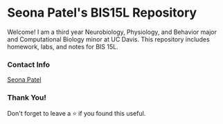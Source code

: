 # Seona Patel's BIS15L Repository
Welcome! I am a third year Neurobiology, Physiology, and Behavior major and Computational Biology minor at UC Davis.
This repository includes homework, labs, and notes for BIS 15L. 

### Contact Info
[Seona Patel](seopatel@ucdavis.edu)

### Thank You!
Don't forget to leave a ⭐   if you found this useful. 

